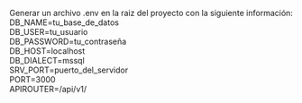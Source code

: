 Generar un archivo .env en la raiz del proyecto con la siguiente información:  
DB_NAME=tu_base_de_datos  
DB_USER=tu_usuario  
DB_PASSWORD=tu_contraseña  
DB_HOST=localhost  
DB_DIALECT=mssql  
SRV_PORT=puerto_del_servidor  
PORT=3000  
APIROUTER=/api/v1/  
